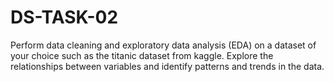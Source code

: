# DS-TASK-02
Perform data cleaning and exploratory data analysis (EDA) on a dataset of your choice such as the titanic dataset from kaggle. Explore the relationships between variables and identify patterns and trends in the data.
